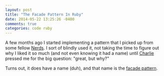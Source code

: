 ```yaml
---
layout: post
title: "The Facade Pattern In Ruby"
date: 2014-05-22 13:25:26 -0400
comments: true
categories: code ruby
---
```


A few months ago I started implementing a pattern that I picked up from some fellow [Nerds](http://www.bignerdranch.com). I sort of blindly used it, not taking the time to figure out why I liked it so much (and not even knowing it had a name) until [Charlie](https://twitter.com/charliebomber) pressed me for the big question: "great, but why?"

Turns out, it does have a name (duh), and that name is the [facade pattern](http://en.wikipedia.org/wiki/Facade_pattern).

<!--more-->

